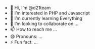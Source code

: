 - 👋 Hi, I’m @d21team
- 👀 I’m interested in PHP and Javascript
- 🌱 I’m currently learning Everything 
- 💞️ I’m looking to collaborate on ...
- 📫 How to reach me ...
- 😄 Pronouns: ...
- ⚡ Fun fact: ...

<!---
d21team/d21team is a ✨ special ✨ repository because its `README.md` (this file) appears on your GitHub profile.
You can click the Preview link to take a look at your changes.
--->
